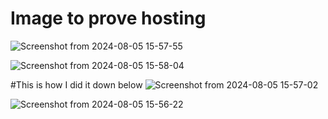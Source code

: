 # Image to prove hosting
![Screenshot from 2024-08-05 15-57-55](https://github.com/user-attachments/assets/da81e0f5-c571-47fb-8bd8-9a907ebe20c1)

![Screenshot from 2024-08-05 15-58-04](https://github.com/user-attachments/assets/dfb3c800-4ec1-4eb7-99a3-68922953654c)


#This is how I did it down below
![Screenshot from 2024-08-05 15-57-02](https://github.com/user-attachments/assets/09ed2fa8-f27d-4343-81fd-70db4bd16386)

![Screenshot from 2024-08-05 15-56-22](https://github.com/user-attachments/assets/d02c8df3-e8d7-4af5-9e70-dde754675000)
